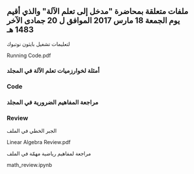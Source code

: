 ## ملفات متعلقة بمحاضرة "مدخل إلى تعلم الآلة" والذي أقيم يوم الجمعة 18 مارس 2017 الموافق ل 20 جمادى الآخر 1483 هـ

لتعليمات تشغيل بايثون نوتبوك

Running Code.pdf

### أمثلة لخوارزميات تعلم الآلة في المجلد
### Code


### مراجعة المفاهيم الضرورية في المجلد
### Review

الجبر الخطي في الملف

Linear Algebra Review.pdf

مراجعة لمفاهيم رياضية مهمّة في الملف

math_review.ipynb




